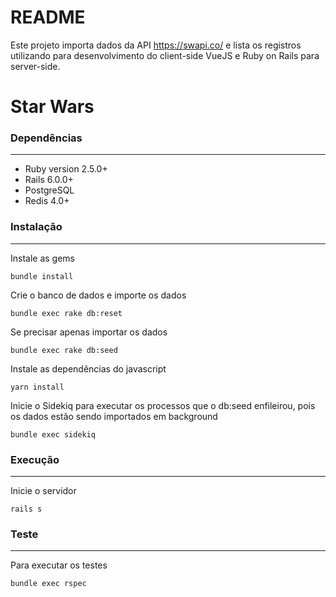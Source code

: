 # README

Este projeto importa dados da API https://swapi.co/ e lista os registros utilizando para desenvolvimento do client-side VueJS e Ruby on Rails para server-side.

# Star Wars

### Dependências
------------

- Ruby version 2.5.0+
- Rails 6.0.0+
- PostgreSQL
- Redis 4.0+

### Instalação
------------

Instale as gems

`bundle install`


Crie o banco de dados e importe os dados

`bundle exec rake db:reset`


Se precisar apenas importar os dados

`bundle exec rake db:seed`


Instale as dependências do javascript

`yarn install`


Inicie o Sidekiq para executar os processos que o db:seed enfileirou, pois os dados estão sendo importados em background

`bundle exec sidekiq`


### Execução
------------

Inicie o servidor

`rails s`


### Teste
------------

Para executar os testes

`bundle exec rspec`
